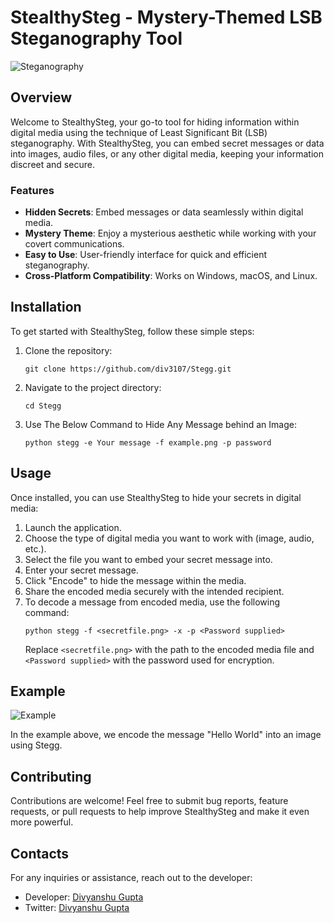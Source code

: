 # StealthySteg - Mystery-Themed LSB Steganography Tool

![Steganography](https://i.ibb.co/J3qLnLP/Screenshot-2024-02-13-170019.png)

## Overview

Welcome to StealthySteg, your go-to tool for hiding information within digital media using the technique of Least Significant Bit (LSB) steganography. With StealthySteg, you can embed secret messages or data into images, audio files, or any other digital media, keeping your information discreet and secure.

### Features

- **Hidden Secrets**: Embed messages or data seamlessly within digital media.
- **Mystery Theme**: Enjoy a mysterious aesthetic while working with your covert communications.
- **Easy to Use**: User-friendly interface for quick and efficient steganography.
- **Cross-Platform Compatibility**: Works on Windows, macOS, and Linux.

## Installation

To get started with StealthySteg, follow these simple steps:

1. Clone the repository:
    ```
    git clone https://github.com/div3107/Stegg.git
    ```

2. Navigate to the project directory:
    ```
    cd Stegg
    ```

3. Use The Below Command to Hide Any Message behind an Image:
    ```
    python stegg -e Your message -f example.png -p password
    ```

## Usage

Once installed, you can use StealthySteg to hide your secrets in digital media:

1. Launch the application.
2. Choose the type of digital media you want to work with (image, audio, etc.).
3. Select the file you want to embed your secret message into.
4. Enter your secret message.
5. Click "Encode" to hide the message within the media.
6. Share the encoded media securely with the intended recipient.
7. To decode a message from encoded media, use the following command:
    ```
    python stegg -f <secretfile.png> -x -p <Password supplied>
    ```
    Replace `<secretfile.png>` with the path to the encoded media file and `<Password supplied>` with the password used for encryption.


## Example

![Example](https://i.ibb.co/60xLPdL/Screenshot-2024-02-13-173434.png)

In the example above, we encode the message "Hello World" into an image using Stegg.

## Contributing

Contributions are welcome! Feel free to submit bug reports, feature requests, or pull requests to help improve StealthySteg and make it even more powerful.

## Contacts

For any inquiries or assistance, reach out to the developer:

- Developer: [Divyanshu Gupta](https://github.com/div3107)
- Twitter: [Divyanshu Gupta](https://twitter.com/divyans25484425)

